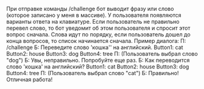 При отправке команды /challenge бот выводит фразу или слово (которое записано у меня в массиве). У пользователя появляются варианты ответа на клавиатуре. Если пользователь не правильно перевел слово, то бот уведомит об этом пользователя и спросит этот вопрос сначала. Слова идут по порядку, если пользователь дошел до конца вопросов, то список начинается сначала. 
Пример диалога:
П: /challenge
Б: Переведите слово 'кошка'' на английский.
Button1: cat Button2: house
Button3: dog Button4: tree
П: (Пользователь выбрал слово "dog")
Б: Увы, неправильно. Попробуйте еще раз.
Б: Как переводится слово 'кошка' на английский?
Button1: cat Button2: house
Button3: dog Button4: tree
П: (Пользователь выбрал слово "cat")
Б: Правильно! Отличная работа!
